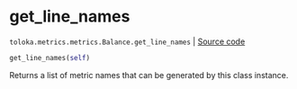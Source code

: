 # get_line_names
`toloka.metrics.metrics.Balance.get_line_names` | [Source code](https://github.com/Toloka/toloka-kit/blob/v1.2.0.post1/src/metrics/metrics.py#L179)

```python
get_line_names(self)
```

Returns a list of metric names that can be generated by this class instance.

